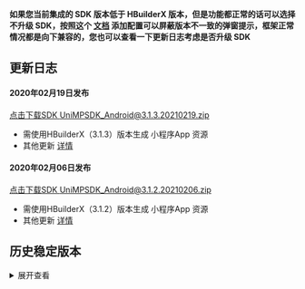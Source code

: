 **如果您当前集成的 SDK 版本低于 HBuilderX 版本，但是功能都正常的话可以选择不升级 SDK，按照这个 [文档](https://ask.dcloud.net.cn/article/35627) 添加配置可以屏蔽版本不一致的弹窗提示，框架正常情况都是向下兼容的，您也可以查看一下更新日志考虑是否升级 SDK**

## 更新日志

#### 2020年02月19日发布
[点击下载SDK UniMPSDK_Android@3.1.3.20210219.zip](http://download.dcloud.net.cn/unimpsdk/UniMPSDK_Android@3.1.3.20210219.zip)
+ 需使用HBuilderX（3.1.3）版本生成 小程序App 资源
+ 其他更新 [详情](https://download1.dcloud.net.cn/hbuilderx/changelog/3.1.3.20210219-alpha.html)

#### 2020年02月06日发布
[点击下载SDK UniMPSDK_Android@3.1.2.20210206.zip](http://download.dcloud.net.cn/unimpsdk/UniMPSDK_Android@3.1.2.20210206.zip)
+ 需使用HBuilderX（3.1.2）版本生成 小程序App 资源
+ 其他更新 [详情](https://download1.dcloud.net.cn/hbuilderx/changelog/3.1.2.20210206-alpha.html)


## 历史稳定版本
<details>
<summary>展开查看</summary>

百度网盘链接: [https://pan.baidu.com/s/1Gb19IMm2ihRA0u4MNzCT4Q](https://pan.baidu.com/s/1Gb19IMm2ihRA0u4MNzCT4Q) 提取码: hnug